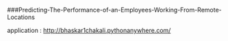 ###Predicting-The-Performance-of-an-Employees-Working-From-Remote-Locations

application : http://bhaskar1chakali.pythonanywhere.com/
